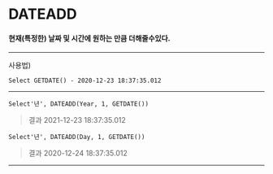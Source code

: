 # DATEADD

#### 현재(특정한) 날짜 및 시간에 원하는 만큼 더해줄수있다.

---
사용법)
```mysql
Select GETDATE() - 2020-12-23 18:37:35.012
```
---

```mysql
Select'년', DATEADD(Year, 1, GETDATE())
```
> 결과 2021-12-23 18:37:35.012

```mysql
Select'년', DATEADD(Day, 1, GETDATE())
```

> 결과 2020-12-24 18:37:35.012

---

